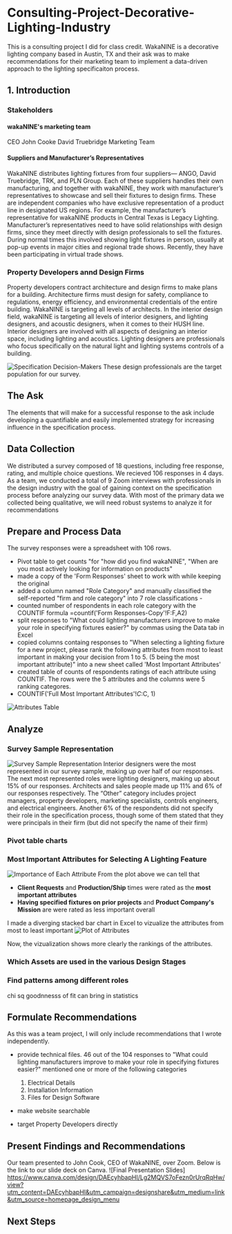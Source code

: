 # Consulting-Project-Decorative-Lighting-Industry
This is a consulting project I did for class credit. WakaNINE is a decorative lighting company based in Austin, TX and their ask was to make recommendations for their marketing team to implement a data-driven approach to the lighting specificaiton process.


## 1. Introduction

### Stakeholders

#### wakaNINE's marketing team
CEO John Cooke
David Truebridge
Marketing Team

#### Suppliers and Manufacturer’s Representatives 
WakaNINE distributes lighting fixtures from four suppliers— ANGO, David Truebridge, TRK, and PLN Group. Each of these suppliers handles their own manufacturing, and together with wakaNINE, they work with manufacturer’s representatives to showcase and sell their fixtures to design firms. These are independent companies who have exclusive representation of a product line in designated US regions. For example, the manufacturer’s representative for wakaNINE products in Central Texas is Legacy Lighting. Manufacturer’s representatives need to have solid relationships with design firms, since they meet directly with design professionals to sell the fixtures. During normal times this involved showing light fixtures in person, usually at pop-up events in major cities and regional trade shows. Recently, they have been participating in virtual trade shows.

### Property Developers annd Design Firms
Property developers contract architecture and design firms to make plans for a building. Architecture firms must design for safety, compliance to regulations, energy efficiency, and environmental credentials of the entire building. WakaNINE is targeting all levels of architects. 
In the interior design field, wakaNINE is targeting all levels of interior designers, and lighting designers, and acoustic designers, when it comes to their HUSH line. Interior designers are involved with all aspects of designing an interior space, including lighting and acoustics. Lighting designers are professionals who focus specifically on the natural light and lighting systems controls of a building. 

![Specification Decision-Makers](https://github.com/wendymonl/Consulting-Project-Decorative-Lighting-Industry/blob/1e7e91e71027aa2e3166c1147bdcbb695e1bdc10/specification%20stakeholders%20needs%20graphic.png)
These design professionals are the target population for our survey.

## The Ask

The elements that will make for a successful response to the ask include developing a quantifiable and easily implemented strategy for increasing influence in the specification process.  

## Data Collection

We distributed a survey composed of 18 questions, including free response, rating, and multiple choice questions. We recieved 106 responses in 4 days. As a team, we conducted a total of 9 Zoom interviews with professionals in the design industry with the goal of gaining context on the specification process before analyzing our survey data. With most of the primary data we collected being qualitative, we will need robust systems to analyze it for recommendations

## Prepare and Process Data

The survey responses were a spreadsheet with 106 rows. 

- Pivot table to get counts "for "how did you find wakaNINE", "When are you most actively looking for information on products"
- made a copy of the 'Form Responses' sheet to work with while keeping the original 
- added a column named "Role Category" and manually classified the self-reported "firm and role category" into 7 role classifications - 
- counted number of respondents in each role category with the COUNTIF formula =countif('Form Responses-Copy'!F:F,A2) 
- split responses to "What could lighting manufacturers improve to make your role in specifying fixtures easier?" by commas using the Data tab in Excel 
- copied columns containg responses to "When selecting a lighting fixture for a new project, please rank the following attributes from most to least important in making your decision from 1 to 5. (5 being the most important attribute)" into a new sheet called 'Most Important Attributes'
- created table of counts of respondents ratings of each attribute using COUNTIF. The rows were the 5 attributes and the columns were 5 ranking categores.
- COUNTIF('Full Most Important Attributes'!$C:$C, 1)					


![Attributes Table](https://github.com/wendymonl/Consulting-Project-Decorative-Lighting-Industry/blob/981e78f010d44881a8a645825c20e881a5ca44c2/Table%20of%20Ranking%20Counts.jpg)
## Analyze

### Survey Sample Representation
![Survey Sample Representation](https://github.com/wendymonl/Consulting-Project-Decorative-Lighting-Industry/blob/65ac5d8269de885fcea83437b3ede9bec03700d1/survey%20representation.png)
Interior designers were the most represented in our survey sample, making up over half of our responses. The next most represented roles were lighting designers, making up about 15% of our responses. Architects and sales people made up 11% and 6% of our responses respectively. The “Other” category  includes project managers, property developers, marketing specialists, controls engineers, and electrical engineers. Another 6% of the respondents did not specify their role in the specification process, though some of them stated that they were principals in their firm (but did not specify the name of their firm)

### Pivot table charts

### Most Important Attributes for Selecting A Lighting Feature
![Importance of Each Attribute](https://github.com/wendymonl/Consulting-Project-Decorative-Lighting-Industry/blob/8b9be138b80b6e562119a206e4e1021b8eb5a6d6/clustered%20column%20graphs-%20ratings%20of%20attributes.png)
From the plot above we can tell that 
- **Client Requests** and **Production/Ship** times were rated as the **most important attributes** 
- **Having specified fixtures on prior projects** and **Product Company's Mission** are were rated as less important overall

I made a diverging stacked bar chart in Excel to vizualize the attributes from most to least important
![Plot of Attributes](https://github.com/wendymonl/Consulting-Project-Decorative-Lighting-Industry/blob/981e78f010d44881a8a645825c20e881a5ca44c2/Plot%20of%20Ranking%20Counts%20with%20legend%202.jpg)

Now, the vizualization shows more clearly the rankings of the attributes. 

### Which Assets are used in the various Design Stages

### Find patterns among different roles
chi sq goodnnesss of fit can bring in statistics

## Formulate Recommendations
As this was a team project, I will only include recommendations that I wrote independently.  
- provide technical files. 46 out of the 104 responses to "What could lighting manufacturers improve to make your role in specifying fixtures easier?" mentioned one or more of the following categories
  1. Electrical Details
  3. Installation Information
  4. Files for Design Software
 
- make website searchable

- target Property Developers directly

## Present Findings and Recommendations

Our team presented to John Cook, CEO of WakaNINE, over Zoom. Below is the link to our slide deck on Canva. 
![Final Presentation Slides] https://www.canva.com/design/DAEcyhbapHI/Lg2MQVS7oFezn0rUrqRqHw/view?utm_content=DAEcyhbapHI&utm_campaign=designshare&utm_medium=link&utm_source=homepage_design_menu

## Next Steps
